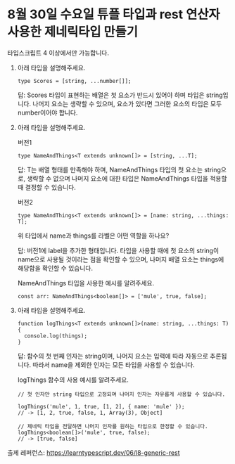 # 8월 30일 수요일 튜플 타입과 rest 연산자 사용한 제네릭타입 만들기

타입스크립트 4 이상에서만 가능합니다.

1. 아래 타입을 설명해주세요.

    ```
    type Scores = [string, ...number[]];
    ```

    답: Scores 타입이 표현하는 배열은 첫 요소가 반드시 있어야 하며 타입은 string입니다. 나머지 요소는 생략할 수 있으며, 요소가 있다면 그러한 요소의 타입은 모두 number이어야 합니다.

2. 아래 타입을 설명해주세요.

    버전1

    ```
    type NameAndThings<T extends unknown[]> = [string, ...T];
    ```

    답: T는 배열 형태를 만족해야 하며, NameAndThings 타입의 첫 요소는 string으로, 생략할 수 없으며 나머지 요소에 대한 타입은 NameAndThings 타입을 적용할 때 결정할 수 있습니다.

    버전2

    ```
    type NameAndThings<T extends unknown[]> = [name: string, ...things: T];
    ```

    위 타입에서 name과 things를 라벨은 어떤 역할을 하나요?

    답: 버전1에 label을 추가한 형태입니다. 타입을 사용할 때에 첫 요소의 string이 name으로 사용될 것이라는 점을 확인할 수 있으며, 나머지 배열 요소는 things에 해당함을 확인할 수 있습니다.

    NameAndThings 타입을 사용한 예시를 알려주세요.

    ```
    const arr: NameAndThings<boolean[]> = ['mule', true, false];
    ```

3. 아래 타입을 설명해주세요.

    ```
    function logThings<T extends unknown[]>(name: string, ...things: T) {
      console.log(things);
    }
    ```

    답: 함수의 첫 번째 인자는 string이며, 나머지 요소는 입력에 따라 자동으로 추론됩니다. 따라서 name을 제외한 인자는 모든 타입을 사용할 수 있습니다.

    logThings 함수의 사용 예시를 알려주세요.

    ```
    // 첫 인자만 string 타입으로 고정되며 나머지 인자는 자유롭게 사용할 수 있습니다.

    logThings('mule', 1, true, [1, 2], { name: 'mule' });
    // -> [1, 2, true, false, 1, Array(3), Object]

    // 제네릭 타입을 전달하면 나머지 인자를 원하는 타입으로 한정할 수 있습니다.
    logThings<boolean[]>('mule', true, false);
    // -> [true, false]
    ```

출제 레퍼런스: https://learntypescript.dev/06/l8-generic-rest
